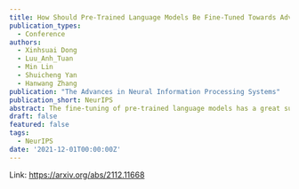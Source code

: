 ```yaml
---
title: How Should Pre-Trained Language Models Be Fine-Tuned Towards Adversarial Robustness?
publication_types:
  - Conference
authors:
  - Xinhsuai Dong
  - Luu_Anh_Tuan
  - Min Lin
  - Shuicheng Yan
  - Hanwang Zhang
publication: "The Advances in Neural Information Processing Systems"
publication_short: NeurIPS
abstract: The fine-tuning of pre-trained language models has a great success in many NLP fields. Yet, it is strikingly vulnerable to adversarial examples, e.g., word substitution attacks using only synonyms can easily fool a BERT-based sentiment analysis model. In this paper, we demonstrate that adversarial training, the prevalent defense technique, does not directly fit a conventional fine-tuning scenario, because it suffers severely from catastrophic forgetting:failing to retain the generic and robust linguistic features that have already been captured by the pre-trained model. In this light, we propose Robust Informative Fine-Tuning (RIFT), a novel adversarial fine-tuning method from an information-theoretical perspective. In particular, RIFT encourages an objective model to retain the features learned from the pre-trained model throughout the entire fine-tuning process, whereas a conventional one only uses the pre-trained weights for initialization. Experimental results show that RIFT consistently outperforms the state-of-the-arts on two popular NLP tasks:sentiment analysis and natural language inference, under different attacks across various pre-trained language models.
draft: false
featured: false
tags:
  - NeurIPS
date: '2021-12-01T00:00:00Z'
---
```

Link: https://arxiv.org/abs/2112.11668